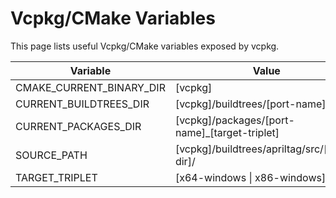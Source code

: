 # Vcpkg/CMake Variables

This page lists useful Vcpkg/CMake variables exposed by vcpkg.

Variable                    | Value
---                         | ---
CMAKE_CURRENT_BINARY_DIR    | [vcpkg]
CURRENT_BUILDTREES_DIR      | [vcpkg]/buildtrees/[port-name]
CURRENT_PACKAGES_DIR        | [vcpkg]/packages/[port-name]_[target-triplet]
SOURCE_PATH                 | [vcpkg]/buildtrees/apriltag/src/[temp-dir]/
TARGET_TRIPLET              | [x64-windows \| x86-windows]
